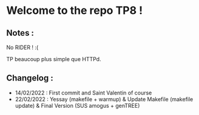 # Welcome to the repo TP8 !

## Notes :
No RIDER ! :(

TP beaucoup plus simple que HTTPd.

## Changelog :
- 14/02/2022 : First commit and Saint Valentin of course
- 22/02/2022 : Yessay (makefile + warmup)
& Update Makefile (makefile update)
& Final Version (SUS amogus + genTREE)
